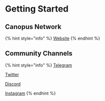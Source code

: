 # Getting Started

## Canopus Network

{% hint style="info" %}
[Website](https://canopus.network)
{% endhint %}

## Community Channels

{% hint style="info" %}
[Telegram](https://t.me/canopus_network)

[Twitter](https://twitter.com/canopus_network)

[Discord](https://discord.gg/HwJS4prznz)

[Instagram](https://instagram.com/canopus_network)
{% endhint %}



